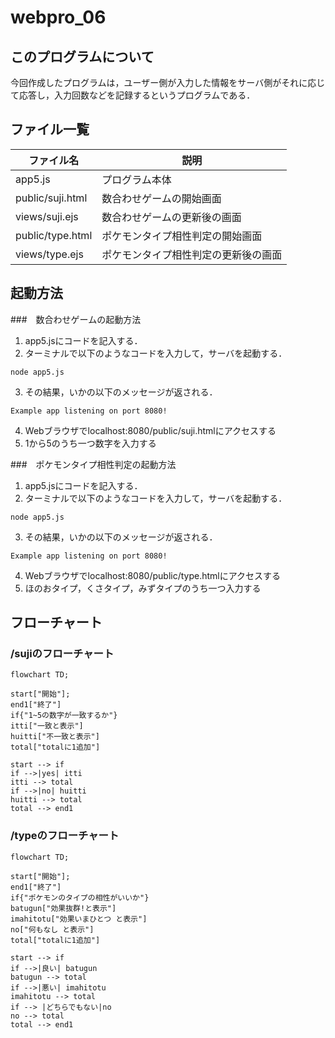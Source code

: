 # webpro_06
## このプログラムについて
今回作成したプログラムは，ユーザー側が入力した情報をサーバ側がそれに応じて応答し，入力回数などを記録するというプログラムである．
## ファイル一覧
ファイル名|説明
-|-
app5.js|プログラム本体
public/suji.html|数合わせゲームの開始画面
views/suji.ejs|数合わせゲームの更新後の画面
public/type.html|ポケモンタイプ相性判定の開始画面
views/type.ejs|ポケモンタイプ相性判定の更新後の画面

## 起動方法
###　数合わせゲームの起動方法
1. app5.jsにコードを記入する．
1. ターミナルで以下のようなコードを入力して，サーバを起動する．
```
node app5.js
```
3. その結果，いかの以下のメッセージが返される．
```
Example app listening on port 8080!
```
4. Webブラウザでlocalhost:8080/public/suji.htmlにアクセスする
1. 1から5のうち一つ数字を入力する

###　ポケモンタイプ相性判定の起動方法
1. app5.jsにコードを記入する．
1. ターミナルで以下のようなコードを入力して，サーバを起動する．
```
node app5.js
```
3. その結果，いかの以下のメッセージが返される．
```
Example app listening on port 8080!
```
4. Webブラウザでlocalhost:8080/public/type.htmlにアクセスする
1. ほのおタイプ，くさタイプ，みずタイプのうち一つ入力する
## フローチャート
### /sujiのフローチャート
```mermaid
flowchart TD;

start["開始"];
end1["終了"]
if{"1~5の数字が一致するか"}
itti["一致と表示"]
huitti["不一致と表示"]
total["totalに1追加"]

start --> if
if -->|yes| itti
itti --> total
if -->|no| huitti
huitti --> total
total --> end1
```

### /typeのフローチャート
```mermaid
flowchart TD;

start["開始"];
end1["終了"]
if{"ポケモンのタイプの相性がいいか"}
batugun["効果抜群!と表示"]
imahitotu["効果いまひとつ と表示"]
no["何もなし と表示"]
total["totalに1追加"]

start --> if
if -->|良い| batugun
batugun --> total
if -->|悪い| imahitotu
imahitotu --> total
if --> |どちらでもない|no
no --> total
total --> end1
```
